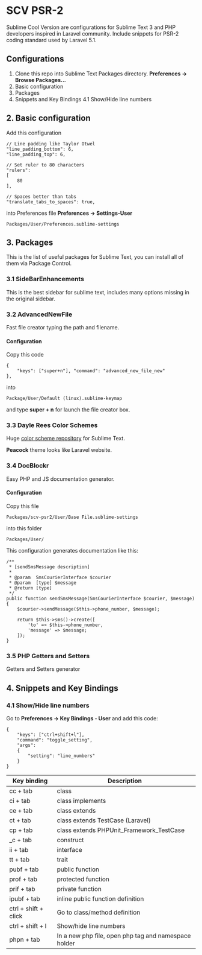 # SCV PSR-2
Sublime Cool Version are configurations for Sublime Text 3 and PHP developers inspired in Laravel community. Include snippets for PSR-2 coding standard used by Laravel 5.1.

## Configurations
1. Clone this repo into Sublime Text Packages directory. **Preferences -> Browse Packages...**
2. Basic configuration
3. Packages
4. Snippets and Key Bindings
    4.1 Show/Hide line numbers

## 2. Basic configuration
Add this configuration

    // Line padding like Taylor Otwel
    "line_padding_bottom": 6,
    "line_padding_top": 6,

    // Set ruler to 80 characters
    "rulers":
    [
        80
    ],

    // Spaces better than tabs
    "translate_tabs_to_spaces": true,

into Preferences file **Preferences -> Settings-User**

    Packages/User/Preferences.sublime-settings


## 3. Packages
This is the list of useful packages for Sublime Text, you can install all of them via Package Control.

### 3.1 SideBarEnhancements 
This is the best sidebar for sublime text, includes many options missing in the original sidebar.

### 3.2 AdvancedNewFile 
Fast file creator typing the path and filename.

#### Configuration
Copy this code

    {
        "keys": ["super+n"], "command": "advanced_new_file_new"
    },

into

    Package/User/Default (linux).sublime-keymap 

and type **super + n** for launch the file creator box.

### 3.3 Dayle Rees Color Schemes
Huge [color scheme repository](https://daylerees.github.io/) for Sublime Text.

**Peacock** theme looks like Laravel website.

### 3.4 DocBlockr 
Easy PHP and JS documentation generator.

#### Configuration

Copy this file
    
    Packages/scv-psr2/User/Base File.sublime-settings 

into this folder

    Packages/User/

This configuration generates documentation like this:

    /**
     * [sendSmsMessage description]
     *
     * @param  SmsCourierInterface $courier
     * @param  [type] $message
     * @return [type]
     */
    public function sendSmsMessage(SmsCourierInterface $courier, $message)
    {
        $courier->sendMessage($this->phone_number, $message);

        return $this->sms()->create([
            'to' => $this->phone_number,
            'message' => $message;
        ]);     
    }

### 3.5 PHP Getters and Setters 
Getters and Setters generator


## 4. Snippets and Key Bindings

### 4.1 Show/Hide line numbers
Go to **Preferences -> Key Bindings - User** and add this code:

    {
        "keys": ["ctrl+shift+l"],
        "command": "toggle_setting",
        "args":
        {
            "setting": "line_numbers"
        }
    }

| Key binding | Description |
|----------|------|
| cc + tab | class |
| ci + tab | class implements |
| ce + tab | class extends |
| ct + tab | class extends TestCase (Laravel) |
| cp + tab | class extends PHPUnit_Framework_TestCase |
| _c + tab | construct |
| ii + tab | interface |
| tt + tab | trait |
| pubf + tab | public function |
| prof + tab | protected function |
| prif + tab | private function |
| ipubf + tab | inline public function definition |
| ctrl + shift + click | Go to class/method definition |
| ctrl + shift + l | Show/hide line numbers |
| phpn + tab | In a new php file, open php tag and namespace holder |

